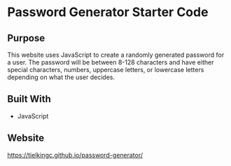 # Password Generator Starter Code


## Purpose

This website uses JavaScript to create a randomly generated password for a user. The password will be between 8-128 characters and have either special characters, numbers, uppercase letters, or lowercase letters depending on what the user decides.

## Built With

- JavaScript

## Website

https://tielkingc.github.io/password-generator/
